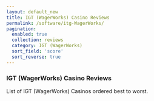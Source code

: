 ```yaml
---
layout: default_new
title: IGT (WagerWorks) Casino Reviews
permalink: /software/itg-WagerWorks/
pagination: 
  enabled: true
  collection: reviews
  category: IGT (WagerWorks)
  sort_field: 'score'
  sort_reverse: true
---
```


### IGT (WagerWorks) Casino Reviews

List of IGT (WagerWorks) Casinos ordered best to worst.